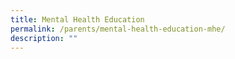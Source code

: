 ```yaml
---
title: Mental Health Education
permalink: /parents/mental-health-education-mhe/
description: ""
---
```

